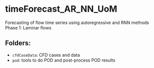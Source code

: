 # timeForecast_AR_NN_UoM
Forecasting of flow time series using autoregressive and RNN methods <br>
Phase 1: Laminar flows

## Folders:

* `cfdCaseData`: CFD cases and data
* `pod`: tools to do POD and post-process POD results
   
